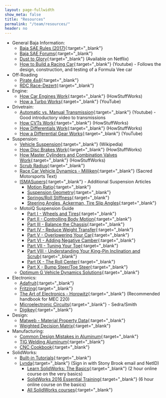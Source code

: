 ```yaml
---
layout: page-fullwidth
show_meta: false
title: "Resources"
permalink: "/team/resources/"
header: no
---
```


- General Baja Information:
  - [Baja SAE Rules (2017)](http://students.sae.org/cds/bajasae/rules/){:target="_blank"}
  - [Baja SAE Forums](http://forums.bajasae.net/forum/){:target="_blank"}
  - [Dust to Glory](http://www.netflix.com/search/dust%2520to%2520glory){:target="_blank"} (Available on Netflix)
  - [How to Build a Racing Car](https://www.youtube.com/channel/UCj1P9eBlPZKyT2k9pFEMBjA/featured){:target="_blank"} (Youtube) - Follows the design, construction, and testing of a Formula Vee car
- Off-Roading
  - [Pirate 4x4](http://www.pirate4x4.com/forum/){:target="_blank"}
  - [RDC Race-Dezert](http://www.race-dezert.com/home/){:target="_blank"}
- Engine:
  - [How Car Engines Work](http://auto.howstuffworks.com/engine.htm){:target="_blank"} (HowStuffWorks)
  - [How a Turbo Works](https://www.youtube.com/watch?v=rLDgQg6bq7o){:target="_blank"} (YouTube)
- Drivetrain:
  - [Automatic vs. Manual Transmission](https://www.youtube.com/watch?v=auQgOtveQi0){:target="_blank"} (Youtube) - Good introductory video to transmissions
  - [How CVTs Work](http://auto.howstuffworks.com/cvt.htm){:target="_blank"} (HowStuffWorks)
  - [How Differentials Work](http://auto.howstuffworks.com/differential.htm){:target="_blank"} (HowStuffWorks)
  - [How a Differential Gear Works](https://www.youtube.com/watch?v=K4JhruinbWc){:target="_blank"} (YouTube)
- Suspension:
  - [Vehicle Suspension](https://en.wikipedia.org/wiki/Suspension_(vehicle)){:target="_blank"} (Wikipedia)
  - [How Disc Brakes Work](http://auto.howstuffworks.com/auto-parts/brakes/brake-types/disc-brake.htm){:target="_blank"} (HowStuffWorks)
  - [How Master Cylinders and Combination Valves Work](http://auto.howstuffworks.com/auto-parts/brakes/brake-types/master-brake1.htm){:target="_blank"} (HowStuffWorks)
  - [Scrub Radius](http://www.hrsprings.com/technical/scrub_radius){:target="_blank"}
  - [Race Car Vehicle Dynamics - Milliken](http://www.amazon.com/Race-Vehicle-Dynamics-R146-Publisher/dp/B004XEA3E2/){:target="_blank"} (Sacred Motorsports Text)
  - [ISMASupers](http://www.ismasupers.com/index.php/tech-talk-archive){:target="_blank"} - Additional Suspension Articles
    - [Motion Ratio](http://ismasupers.com/downloads/tech-talk/Tech-01%20Motion%20ratios-4.pdf){:target="_blank"}
    - [Suspension Geometry](http://ismasupers.com/downloads/tech-talk/Tech-02%20Suspension%20Geometry%20relations%204.pdf){:target="_blank"}
    - [Springs/Roll Stiffness](http://ismasupers.com/downloads/tech-talk/Tech-03%20Springs-Roll%20Stiffness-4.pdf){:target="_blank"}
    - [Steering Angles, Ackerman, Tire Slip Angles](http://ismasupers.com/downloads/tech-talk/tech-04understandingsteering-4.pdf){:target="_blank"}
  - MotoIQ Suspension Guide
    - [Part I - Wheels and Tires](http://www.motoiq.com/MagazineArticles/tabid/59/articleType/ArticleView/articleId/1424/The-Ultimate-guide-to-Suspension-and-Handling-Part-1-Wheels-and-Tires.aspx){:target="_blank"}
    - [Part II - Controlling Body Motion](http://www.motoiq.com/MagazineArticles/ID/1491/categoryId/120/The-Ultimate-guide-to-Suspension-and-Handling-Part-2-Controlling-Body-Motion.aspx){:target="_blank"}
    - [Part III - Balance the Chassis](http://www.motoiq.com/MagazineArticles/ID/1595/categoryId/120/The-Ultimate-Guide-to-Suspension-and-Handling-Part-3-Balance-the-chassis.aspx){:target="_blank"}
    - [Part IV - Reduce Weight Transfer](http://www.motoiq.com/MagazineArticles/ID/1650/categoryId/120/The-Ultimate-Guide-to-Suspension-and-Handling-Part-4-Reduce-weight-transfer.aspx){:target="_blank"}
    - [Part V - Overlowering Your Car](http://www.motoiq.com/MagazineArticles/ID/1712/categoryId/120/The-Ultimate-Handling-Guide-Part-V-The-One-Unforgivable-Sin-Overlowering-Your-Car.aspx){:target="_blank"}
    - [Part VI - Adding Negative Camber](http://www.motoiq.com/MagazineArticles/ID/1781/categoryId/120/The-Ultimate-Guide-to-Suspension-and-Handling-Part-Six-Adding-Negative-Camber.aspx){:target="_blank"}
    - [Part VII - Tuning Your Toe](http://www.motoiq.com/MagazineArticles/ID/1936/categoryId/120/The-Ultimate-Guide-to-Suspension-and-Handling-Part-Seven--Tuning-your-Toe.aspx){:target="_blank"}
    - [Part VIII - Understanding Your King-Pin Inclination and Scrub](http://www.motoiq.com/MagazineArticles/ID/1982/categoryId/120/The-Ultimate-Handling-Guide-Part-8-Understanding-Your-Caster-King-Pin-Inclination-and-Scrub.aspx){:target="_blank"}
    - [Part IX - The Roll Center](http://www.motoiq.com/MagazineArticles/ID/2804/categoryId/120/The-Ultimate-Guide-to-Suspension-and-Handling-Its-All-in-the-Geometry-Part-One-The-Roll-Center.aspx){:target="_blank"}
    - [Part X - Bump Steer/Toe Steer](http://www.motoiq.com/MagazineArticles/ID/3608/categoryId/120/The-Ultimate-Guide-to-Suspension-and-Handling--Bump-SteerToe-Steer.aspx){:target="_blank"}
  - [Optimum G Vehicle Dynamics Solutions](http://www.optimumg.com/technical/){:target="_blank"}
- Electronics:
  - [Adafruit](https://www.adafruit.com/){:target="_blank"}
  - [Fritzing](http://fritzing.org/home/){:target="_blank"}
  - [The Art of Electronics - Horowitz](http://www.amazon.com/Art-Electronics-Paul-Horowitz/dp/0521809266/){:target="_blank"} (Recommended handbook for MEC 220)
  - [Microelectronic Circuits](http://www.amazon.com/Microelectronic-Circuits-Electrical-Computer-Engineering/dp/0195323033/){:target="_blank"} - Sedra/Smith
  - [Digikey](http://www.digikey.com/){:target="_blank"}
- Design:
  - [Matweb - Material Property Data](http://matweb.com/){:target="_blank"}
  - [Weighted Decision Matrix](http://deseng.ryerson.ca/dokuwiki/design:weighted_decision_matrix){:target="_blank"}
- Manufacturing:
  - [Common Design Mistakes in Aluminum](http://www.lincolnelectric.com/en-us/support/welding-how-to/Pages/aluminum-design-mistakes-detail.aspx){:target="_blank"}
  - [TIG Welding Aluminum](http://www.lincolnelectric.com/en-us/support/welding-how-to/Pages/tig-welding-aluminum-detail.aspx){:target="_blank"}
  - [CNC Cookbook](http://www.cnccookbook.com/){:target="_blank"}
- SolidWorks:
  - [Built-in Tutorials](http://blogs.solidworks.com/solidworksblog/2013/05/get-more-with-solidworks-tutorials.html){:target="_blank"}
  - [Lynda](http://lynda.com){:target="_blank"} (Sign in with Stony Brook email and NetID)
    - [Learn SolidWorks: The Basics](https://www.lynda.com/SOLIDWORKS-tutorials/Learn-SOLIDWORKS-Basics/443026-2.html){:target="_blank"} (2 hour online course on the very basics)
    - [SolidWorks 2016 Essential Training](https://www.lynda.com/SOLIDWORKS-tutorials/SOLIDWORKS-2016-Essential-Training/418967-2.html){:target="_blank"} (6 hour online course on the basics)
    - [All SolidWorks courses](https://www.lynda.com/Solidworks-training-tutorials/1157-0.html){:target="_blank"}
